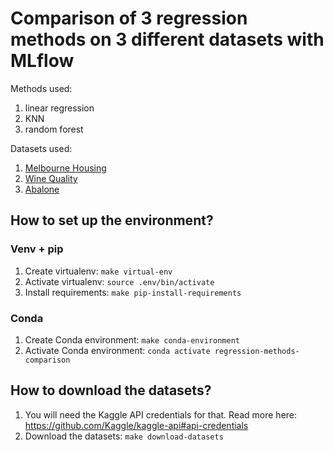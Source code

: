 # Comparison of 3 regression methods on 3 different datasets with MLflow

Methods used:
1. linear regression
2. KNN
3. random forest

Datasets used:
1. [Melbourne Housing](https://www.kaggle.com/datasets/dansbecker/melbourne-housing-snapshot) 
2. [Wine Quality](https://www.kaggle.com/datasets/rajyellow46/wine-quality)
3. [Abalone](https://www.kaggle.com/datasets/rodolfomendes/abalone-dataset)

## How to set up the environment?

### Venv + pip

1. Create virtualenv: `make virtual-env`
2. Activate virtualenv: `source .env/bin/activate`
3. Install requirements: `make pip-install-requirements`

### Conda

1. Create Conda environment: `make conda-environment`
2. Activate Conda environment: `conda activate regression-methods-comparison`

## How to download the datasets?

1. You will need the Kaggle API credentials for that. Read more here: https://github.com/Kaggle/kaggle-api#api-credentials
2. Download the datasets: `make download-datasets`
